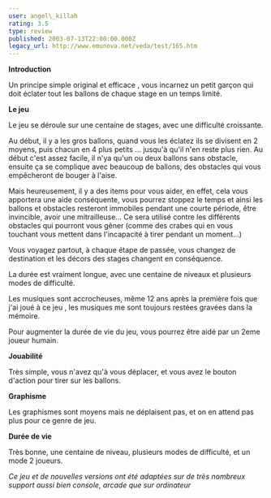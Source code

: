 ```yaml
---
user: angel\_killah
rating: 3.5
type: review
published: 2003-07-13T22:00:00.000Z
legacy_url: http://www.emunova.net/veda/test/165.htm
---
```

**Introduction**  

  

Un principe simple original et efficace , vous incarnez un petit garçon qui doit éclater tout les ballons de chaque stage en un temps limité.  

  

**Le jeu**  

  

Le jeu se déroule sur une centaine de stages, avec une difficulté croissante.  

Au début, il y a les gros ballons, quand vous les éclatez ils se divisent en 2 moyens, puis chacun en 4 plus petits ... jusqu'à qu'il n'en reste plus rien. Au début c'est assez facile, il n'ya qu'un ou deux ballons sans obstacle, ensuite ça se complique avec beaucoup de ballons, des obstacles qui vous empêcheront de bouger à l'aise.  

Mais heureusement, il y a des items pour vous aider, en effet, cela vous apportera une aide conséquente, vous pourrez stoppez le temps et ainsi les ballons et obstacles resteront immobiles pendant une courte période, être invincible, avoir une mitrailleuse... Ce sera utilisé contre les différents obstacles qui pourront vous gêner (comme des crabes qui en vous touchant vous mettent dans l'incapacité à tirer pendant un moment...)  

  

Vous voyagez partout, à chaque étape de passée, vous changez de destination et les décors des stages changent en conséquence.  

La durée est vraiment longue, avec une centaine de niveaux et plusieurs modes de difficulté.  

  

Les musiques sont accrocheuses, même 12 ans après la première fois que j'ai joué à ce jeu , les musiques me sont toujours restées gravées dans la mémoire.  

Pour augmenter la durée de vie du jeu, vous pourrez être aidé par un 2eme joueur humain.   

  

**Jouabilité**  

Très simple, vous n'avez qu'à vous déplacer, et vous avez le bouton d'action pour tirer sur les ballons.  

**Graphisme**  

Les graphismes sont moyens mais ne déplaisent pas, et on en attend pas plus pour ce genre de jeu.  

**Durée de vie**  

Très bonne, une centaine de niveau, plusieurs modes de difficulté, et un mode 2 joueurs.  

  

_Ce jeu et de nouvelles versions ont été adaptées sur de très nombreux support aussi bien console, arcade que sur ordinateur_